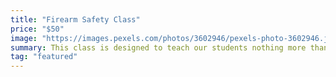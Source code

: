 ```yaml
---
title: "Firearm Safety Class"
price: "$50"
image: "https://images.pexels.com/photos/3602946/pexels-photo-3602946.jpeg?auto=compress&cs=tinysrgb&dpr=2&h=750&w=1260"
summary: This class is designed to teach our students nothing more than how to operate a firearm at home as well as the public range safely.  Tactical 360 A.C.T focus on firearms safety rules, mechanical features of the firearm and techniques.  This class is ideal for the first time firearm owners looking to establish their preference for their future gun 
tag: "featured"
---
```



<!--stackedit_data:
eyJoaXN0b3J5IjpbODg4NjQxMTM0LC00OTU5OTI4ODBdfQ==
-->